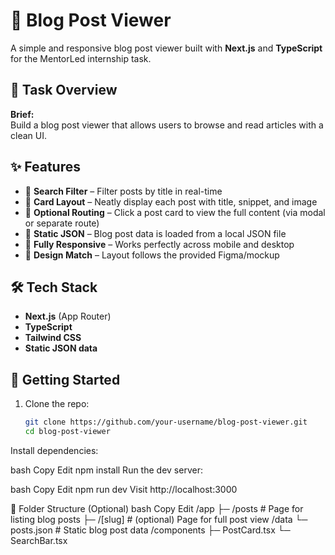 # 📰 Blog Post Viewer

A simple and responsive blog post viewer built with **Next.js** and **TypeScript** for the MentorLed internship task.

## 📌 Task Overview

**Brief:**  
Build a blog post viewer that allows users to browse and read articles with a clean UI.

## ✨ Features

- 🔎 **Search Filter** – Filter posts by title in real-time
- 📄 **Card Layout** – Neatly display each post with title, snippet, and image
- 🔗 **Optional Routing** – Click a post card to view the full content (via modal or separate route)
- 📁 **Static JSON** – Blog post data is loaded from a local JSON file
- 📱 **Fully Responsive** – Works perfectly across mobile and desktop
- 🎨 **Design Match** – Layout follows the provided Figma/mockup

## 🛠 Tech Stack

- **Next.js** (App Router)
- **TypeScript**
- **Tailwind CSS**
- **Static JSON data**

## 🚀 Getting Started

1. Clone the repo:
   ```bash
   git clone https://github.com/your-username/blog-post-viewer.git
   cd blog-post-viewer
Install dependencies:

bash
Copy
Edit
npm install
Run the dev server:

bash
Copy
Edit
npm run dev
Visit http://localhost:3000

📂 Folder Structure (Optional)
bash
Copy
Edit
/app
  ├─ /posts             # Page for listing blog posts
  ├─ /[slug]            # (optional) Page for full post view
/data
  └─ posts.json         # Static blog post data
/components
  ├─ PostCard.tsx
  └─ SearchBar.tsx
